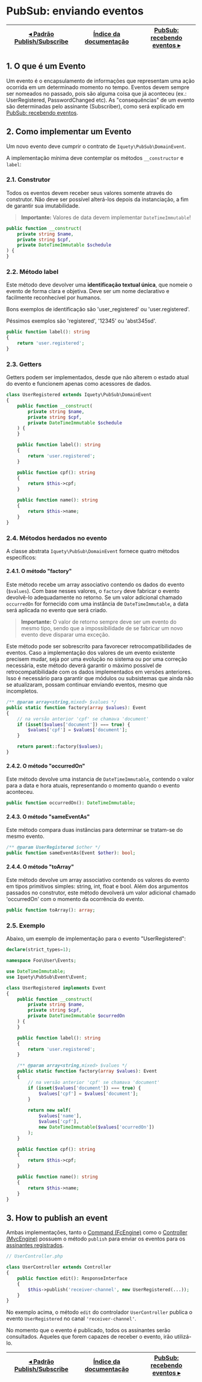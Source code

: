 # PubSub: enviando eventos

[◂ Padrão Publish/Subscribe](11-pubsub.md) | [Índice da documentação](indice.md) | [PubSub: recebendo eventos ▸](13-pubsub-recebendo-eventos.md)
-- | -- | --

## 1. O que é um Evento

Um evento é o encapsulamento de informações que representam uma ação ocorrida em
um determinado momento no tempo. Eventos devem sempre ser nomeados no passado,
pois são alguma coisa que já aconteceu (ex.: UserRegistered, PasswordChanged etc).
As "consequências" de um evento são determinadas pelo assinante (Subscriber),
como será explicado em [PubSub: recebendo eventos](13-pubsub-recebendo-eventos.md).

## 2. Como implementar um Evento

Um novo evento deve cumprir o contrato de `Iquety\PubSub\DomainEvent`.

A implementação mínima deve contemplar os métodos `__constructor` e `label`:

### 2.1. Construtor

Todos os eventos devem receber seus valores somente através do construtor. Não
deve ser possível alterá-los depois da instanciação, a fim de garantir sua
imutabilidade.

> **Importante:** Valores de data devem implementar `DateTimeImmutable`!

```php
public function __construct(
    private string $name,
    private string $cpf,
    private DateTimeImmutable $schedule
) {
}
```

### 2.2. Método label

Este método deve devolver uma **identificação textual única**, que nomeie o evento
de forma clara e objetiva. Deve ser um nome declarativo e facilmente reconhecível
por humanos.

Bons exemplos de identificação são 'user_registered' ou 'user.registered'.

Péssimos exemplos são 'registered', '12345' ou 'abst345sd'.

```php
public function label(): string
{
    return 'user.registered';
}
```

### 2.3. Getters

Getters podem ser implementados, desde que não alterem o estado atual do evento
e funcionem apenas como acessores de dados.

```php
class UserRegistered extends Iquety\PubSub\DomainEvent
{
    public function __construct(
        private string $name,
        private string $cpf,
        private DateTimeImmutable $schedule
    ) {
    }

    public function label(): string
    {
        return 'user.registered';
    }

    public function cpf(): string
    {
        return $this->cpf;
    }

    public function name(): string
    {
        return $this->name;
    }
}
```

### 2.4. Métodos herdados no evento

A classe abstrata `Iquety\PubSub\DomainEvent` fornece quatro métodos
específicos:

#### 2.4.1. O método "factory"

Este método recebe um array associativo contendo os dados do evento (`$values`).
Com base nesses valores, o `factory` deve fabricar o evento devolvê-lo adequadamente
no retorno. Se um valor adicional chamado `occurredOn` for fornecido com uma
instância de `DateTimeImmutable`, a data será aplicada no evento que será criado.

> **Importante:** O valor de retorno sempre deve ser um evento do mesmo tipo,
sendo que a impossibilidade de se fabricar um novo evento deve disparar uma exceção.

Este método pode ser sobrescrito para favorecer retrocompatibilidades de eventos.
Caso a implementação dos valores de um evento existente precisem mudar, seja por
uma evolução no sistema ou por uma correção necessária, este método deverá garantir
o máximo possível de retrocompatibilidade com os dados implementados em versões
anteriores. Isso é necessário para garantir que módulos ou subsistemas que ainda
não se atualizaram, possam continuar enviando eventos, mesmo que incompletos.

```php
/** @param array<string,mixed> $values */
public static function factory(array $values): Event
{
    // na versão anterior 'cpf' se chamava 'document'
    if (isset($values['document']) === true) {
        $values['cpf'] = $values['document'];
    }

    return parent::factory($values);
}
```

#### 2.4.2. O método "occurredOn"

Este método devolve uma instancia de `DateTimeImmutable`, contendo o valor para
a data e hora atuais, representando o momento quando o evento aconteceu.

```php
public function occurredOn(): DateTimeImmutable;
```

#### 2.4.3. O método "sameEventAs"

Este método compara duas instâncias para determinar se tratam-se do mesmo evento.

```php
/** @param UserRegistered $other */
public function sameEventAs(Event $other): bool;
```

#### 2.4.4. O método "toArray"

Este método devolve um array associativo contendo os valores do evento em tipos
primitivos simples: string, int, float e bool. Além dos argumentos passados no
construtor, este método devolverá um valor adicional chamado 'occurredOn' com o
momento da ocorrência do evento.

```php
public function toArray(): array;
```

### 2.5. Exemplo

Abaixo, um exemplo de implementação para o evento "UserRegistered":

```php
declare(strict_types=1);

namespace Foo\User\Events;

use DateTimeImmutable;
use Iquety\PubSub\Event\Event;

class UserRegistered implements Event
{
    public function __construct(
        private string $name,
        private string $cpf,
        private DateTimeImmutable $ocurredOn
    ) {
    }

    public function label(): string
    {
        return 'user.registered';
    }

    /** @param array<string,mixed> $values */
    public static function factory(array $values): Event
    {
        // na versão anterior 'cpf' se chamava 'document'
        if (isset($values['document']) === true) {
            $values['cpf'] = $values['document'];
        }
        
        return new self(
            $values['name'],
            $values['cpf'],
            new DateTimeImmutable($values['ocurredOn'])
        );
    }

    public function cpf(): string
    {
        return $this->cpf;
    }

    public function name(): string
    {
        return $this->name;
    }
}
```

## 3. How to publish an event

Ambas implementações, tanto o [Command (FcEngine)](06-motor-fc.md) como o
[Controller (MvcEngine)](05-motor-mvc.md) possuem o método `publish` para enviar
os eventos para os [assinantes registrados](13-pubsub-recebendo-eventos.md).

```php
// UserController.php

class UserController extends Controller
{
    public function edit(): ResponseInterface
    {
        $this->publish('receiver-channel', new UserRegistered(...));
    }
}
```

No exemplo acima, o método `edit` do controlador `UserController` publica o evento
`UserRegistered` no canal `'receiver-channel'`.

No momento que o evento é publicado, todos os assinantes serão consultados.
Aqueles que forem capazes de receber o evento, irão utilizá-lo.

[◂ Padrão Publish/Subscribe](11-pubsub.md) | [Índice da documentação](indice.md) | [PubSub: recebendo eventos ▸](13-pubsub-recebendo-eventos.md)
-- | -- | --
